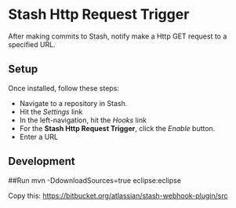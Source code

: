 # Stash Http Request Trigger

After making commits to Stash, notify make a Http GET request to a specified URL.

## Setup

Once installed, follow these steps:
-  Navigate to a repository in Stash.
-  Hit the *Settings* link
-  In the left-navigation, hit the *Hooks* link
-  For the **Stash Http Request Trigger**, click the *Enable* button.
-  Enter a URL

## Development
##Run
mvn -DdownloadSources=true eclipse:eclipse

Copy this: https://bitbucket.org/atlassian/stash-webhook-plugin/src
